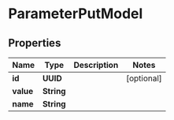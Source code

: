 

# ParameterPutModel


## Properties

| Name | Type | Description | Notes |
|------------ | ------------- | ------------- | -------------|
|**id** | **UUID** |  |  [optional] |
|**value** | **String** |  |  |
|**name** | **String** |  |  |



